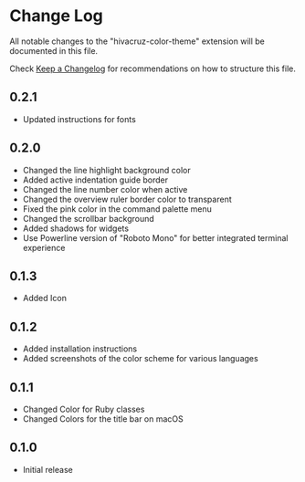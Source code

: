 # Change Log
All notable changes to the "hivacruz-color-theme" extension will be documented in this file.

Check [Keep a Changelog](http://keepachangelog.com/) for recommendations on how to structure this file.

## 0.2.1

* Updated instructions for fonts

## 0.2.0

* Changed the line highlight background color
* Added active indentation guide border
* Changed the line number color when active
* Changed the overview ruler border color to transparent
* Fixed the pink color in the command palette menu
* Changed the scrollbar background
* Added shadows for widgets
* Use Powerline version of "Roboto Mono" for better integrated terminal experience

## 0.1.3

- Added Icon

## 0.1.2

- Added installation instructions
- Added screenshots of the color scheme for various languages

## 0.1.1

- Changed Color for Ruby classes
- Changed Colors for the title bar on macOS

## 0.1.0

- Initial release

